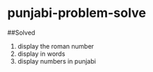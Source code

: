 # punjabi-problem-solve
##Solved
1. display the roman number 
2. display in words
3. display numbers in punjabi

